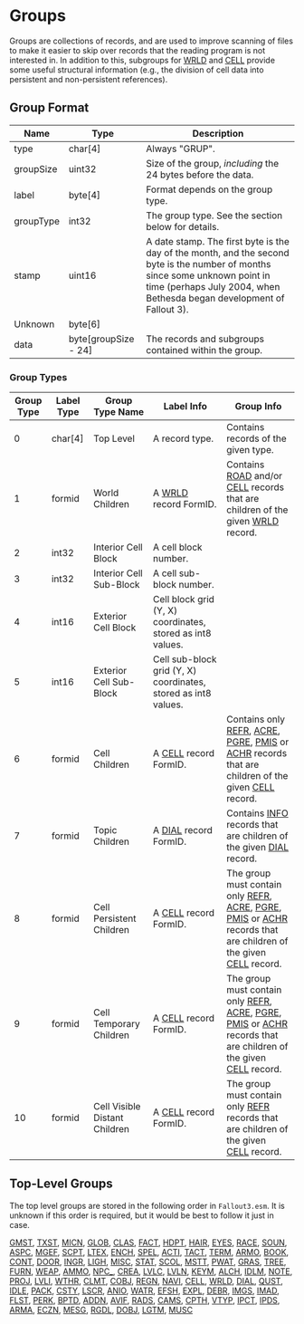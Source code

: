 Groups
======

Groups are collections of records, and are used to improve scanning of files to make it easier to skip over records that the reading program is not interested in. In addition to this, subgroups for [WRLD](Records/WRLD.md) and [CELL](Records/CELL.md) provide some useful structural information (e.g., the division of cell data into persistent and non-persistent references).

## Group Format

Name | Type | Description
-----|------|------------
type | char[4] | Always "GRUP".
groupSize | uint32 | Size of the group, *including* the 24 bytes before the data.
label | byte[4] | Format depends on the group type.
groupType | int32 | The group type. See the section below for details.
stamp | uint16 | A date stamp. The first byte is the day of the month, and the second byte is the number of months since some unknown point in time (perhaps July 2004, when Bethesda began development of Fallout 3).
Unknown | byte[6] |
data | byte[groupSize - 24] | The records and subgroups contained within the group.

### Group Types

Group Type | Label Type | Group Type Name | Label Info | Group Info
-----------|------------|-----------------|------------|-----------
0 | char[4] | Top Level | A record type. | Contains records of the given type.
1 | formid | World Children | A [WRLD](Records/WRLD.md) record FormID. | Contains [ROAD](Records/ROAD.md) and/or [CELL](Records/CELL.md) records that are children of the given [WRLD](Records/WRLD.md) record.
2 | int32 | Interior Cell Block | A cell block number. |
3 | int32 | Interior Cell Sub-Block | A cell sub-block number. |
4 | int16 | Exterior Cell Block | Cell block grid (Y, X) coordinates, stored as int8 values. |
5 | int16 | Exterior Cell Sub-Block | Cell sub-block grid (Y, X) coordinates, stored as int8 values. |
6 | formid | Cell Children | A [CELL](Records/CELL.md) record FormID. | Contains only [REFR](Records/REFR.md), [ACRE](Records/ACRE.md), [PGRE](Records/PGRE.md), [PMIS](Records/PMIS.md) or [ACHR](Records/ACHR.md) records that are children of the given [CELL](Records/CELL.md) record.
7 | formid | Topic Children | A [DIAL](Records/DIAL.md) record FormID. | Contains [INFO](Records/INFO.md) records that are children of the given [DIAL](Records/DIAL.md) record.
8 | formid | Cell Persistent Children | A [CELL](Records/CELL.md) record FormID. | The group must contain only [REFR](Records/REFR.md), [ACRE](Records/ACRE.md), [PGRE](Records/PGRE.md), [PMIS](Records/PMIS.md) or [ACHR](Records/ACHR.md) records that are children of the given [CELL](Records/CELL.md) record.
9 | formid | Cell Temporary Children | A [CELL](Records/CELL.md) record FormID. | The group must contain only [REFR](Records/REFR.md), [ACRE](Records/ACRE.md), [PGRE](Records/PGRE.md), [PMIS](Records/PMIS.md) or [ACHR](Records/ACHR.md) records that are children of the given [CELL](Records/CELL.md) record.
10 | formid | Cell Visible Distant Children | A [CELL](Records/CELL.md) record FormID. | The group must contain only [REFR](Records/REFR.md) records that are children of the given [CELL](Records/CELL.md) record.

## Top-Level Groups

The top level groups are stored in the following order in `Fallout3.esm`. It is unknown if this order is required, but it would be best to follow it just in case.

[GMST](Records/GMST.md), [TXST](Records/TXST.md), [MICN](Records/MICN.md), [GLOB](Records/GLOB.md), [CLAS](Records/CLAS.md), [FACT](Records/FACT.md), [HDPT](Records/HDPT.md), [HAIR](Records/HAIR.md), [EYES](Records/EYES.md), [RACE](Records/RACE.md), [SOUN](Records/SOUN.md), [ASPC](Records/ASPC.md), [MGEF](Records/MGEF.md), [SCPT](Records/SCPT.md), [LTEX](Records/LTEX.md), [ENCH](Records/ENCH.md), [SPEL](Records/SPEL.md), [ACTI](Records/ACTI.md), [TACT](Records/TACT.md), [TERM](Records/TERM.md), [ARMO](Records/ARMO.md), [BOOK](Records/BOOK.md), [CONT](Records/CONT.md), [DOOR](Records/DOOR.md), [INGR](Records/INGR.md), [LIGH](Records/LIGH.md), [MISC](Records/MISC.md), [STAT](Records/STAT.md), [SCOL](Records/SCOL.md), [MSTT](Records/MSTT.md), [PWAT](Records/PWAT.md), [GRAS](Records/GRAS.md), [TREE](Records/TREE.md), [FURN](Records/FURN.md), [WEAP](Records/WEAP.md), [AMMO](Records/AMMO.md), [NPC_](Records/NPC_.md), [CREA](Records/CREA.md), [LVLC](Records/LVLC.md), [LVLN](Records/LVLN.md), [KEYM](Records/KEYM.md), [ALCH](Records/ALCH.md), [IDLM](Records/IDLM.md), [NOTE](Records/NOTE.md), [PROJ](Records/PROJ.md), [LVLI](Records/LVLI.md), [WTHR](Records/WTHR.md), [CLMT](Records/CLMT.md), [COBJ](Records/COBJ.md), [REGN](Records/REGN.md), [NAVI](Records/NAVI.md), [CELL](Records/CELL.md), [WRLD](Records/WRLD.md), [DIAL](Records/DIAL.md), [QUST](Records/QUST.md), [IDLE](Records/IDLE.md), [PACK](Records/PACK.md), [CSTY](Records/CSTY.md), [LSCR](Records/LSCR.md), [ANIO](Records/ANIO.md), [WATR](Records/WATR.md), [EFSH](Records/EFSH.md), [EXPL](Records/EXPL.md), [DEBR](Records/DEBR.md), [IMGS](Records/IMGS.md), [IMAD](Records/IMAD.md), [FLST](Records/FLST.md), [PERK](Records/PERK.md), [BPTD](Records/BPTD.md), [ADDN](Records/ADDN.md), [AVIF](Records/AVIF.md), [RADS](Records/RADS.md), [CAMS](Records/CAMS.md), [CPTH](Records/CPTH.md), [VTYP](Records/VTYP.md), [IPCT](Records/IPCT.md), [IPDS](Records/IPDS.md), [ARMA](Records/ARMA.md), [ECZN](Records/ECZN.md), [MESG](Records/MESG.md), [RGDL](Records/RGDL.md), [DOBJ](Records/DOBJ.md), [LGTM](Records/LGTM.md), [MUSC](Records/MUSC.md)
